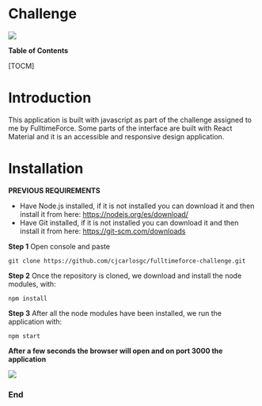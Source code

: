 # Challenge

![](https://fulltimeforce.com/wp-content/themes/ftf-2020/images/fulltimeforce-logo.svg)

**Table of Contents**

[TOCM]
# Introduction

This application is built with javascript as part of the challenge assigned to me by FulltimeForce. Some parts of the interface are built with React Material and it is an accessible and responsive design application.

# Installation
__PREVIOUS REQUIREMENTS__
- Have Node.js installed, if it is not installed you can download it and then install it from here: https://nodejs.org/es/download/
- Have Git installed, if it is not installed you can download it and then install it from here: https://git-scm.com/downloads


__Step 1__
Open console and paste

`git clone https://github.com/cjcarlosgc/fulltimeforce-challenge.git`

__Step 2__
Once the repository is cloned, we download and install the node modules, with:

`npm install`

__Step 3__
After all the node modules have been installed, we run the application with:

`npm start`

__After a few seconds the browser will open and on port 3000 the application__

![](https://i.ibb.co/XZf411Q/Capture.png)


### End